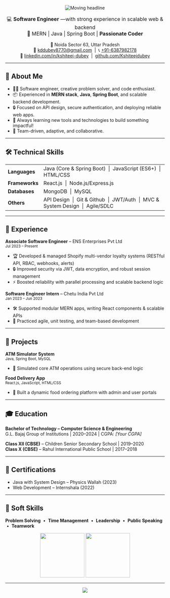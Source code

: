 <!-- Profile README for Kshiteej Dubey -->

<p align="center">
  <img src="https://readme-typing-svg.demolab.com?font=Fira+Code&duration=1800&pause=500&color=1A73E8&vCenter=true&repeat=true&width=430&lines=Hi+%F0%9F%91%8B%2C+I'm+Kshiteej+Dubey!;Software+Engineer+%F0%9F%92%BB;MERN+Stack+%2B+Java+%2B+Spring+Boot;Welcome+to+my+GitHub+Profile+%F0%9F%91%80" alt="Moving headline" />
</p>

<p align="center" style="font-size: 16px;">
  💻 <strong>Software Engineer</strong> &mdash;with strong experience in scalable web & backend<br>
  🚀 MERN | Java | Spring Boot | <b>Passionate Coder</b>
</p>

<p align="center">
  📍 Noida Sector 63, Uttar Pradesh<br/>
  📧 <a href="mailto:kddubey8770@gmail.com">kddubey8770@gmail.com</a> &nbsp;|&nbsp;
  📞 <a href="tel:+916387982178">+91-6387982178</a><br/>
  🔗 <a href="https://linkedin.com/in/kshiteej-dubey" target="_blank">linkedin.com/in/kshiteej-dubey</a> &nbsp;|&nbsp;
  <a href="https://github.com/Kshiteejdubey" target="_blank">github.com/Kshiteejdubey</a>
</p>

---

## 🌟 About Me

- 🧑‍💻 Software engineer, creative problem solver, and code enthusiast.
- 📦 Experienced in **MERN stack**, **Java**, **Spring Boot**, and scalable backend development.
- 🔒 Focused on API design, secure authentication, and deploying reliable web apps.
- 🌱 Always learning new tools and technologies to build something impactful!
- 🤝 Team-driven, adaptive, and collaborative.

---

## 🛠️ Technical Skills

<table>
<tr>
  <td><b>Languages</b></td>
  <td>Java (Core & Spring Boot) &nbsp;|&nbsp; JavaScript (ES6+) &nbsp;|&nbsp; HTML/CSS</td>
</tr>
<tr>
  <td><b>Frameworks</b></td>
  <td>React.js &nbsp;|&nbsp; Node.js/Express.js</td>
</tr>
<tr>
  <td><b>Databases</b></td>
  <td>MongoDB &nbsp;|&nbsp; MySQL</td>
</tr>
<tr>
  <td><b>Others</b></td>
  <td>API Design &nbsp;|&nbsp; Git &amp; Github &nbsp;|&nbsp; JWT/Auth &nbsp;|&nbsp; MVC &amp; System Design &nbsp;|&nbsp; Agile/SDLC</td>
</tr>
</table>

---

## 💼 Experience

**Associate Software Engineer** – ENS Enterprises Pvt Ltd  
<sub>Jul 2023 – Present</sub>  
- 🏆 Developed & managed Shopify multi-vendor loyalty systems (RESTful API, RBAC, webhooks, alerts)
- 🔒 Improved security via JWT, data encryption, and robust session management
- ⚡ Boosted reliability with parallel processing and scalable backend logic

**Software Engineer Intern** – Chetu India Pvt Ltd  
<sub>Jan 2023 – Jun 2023</sub>  
- 🛠️ Supported modular MERN apps, writing React components & scalable APIs
- 🔬 Practiced agile, unit testing, and team-based development

---

## 🚀 Projects

**ATM Simulator System**  
<sub>Java, Spring Boot, MySQL</sub>  
- 🏦 Simulated core ATM operations using secure back-end logic

**Food Delivery App**  
<sub>React.js, JavaScript, HTML/CSS</sub>  
- 🍱 Built a dynamic food ordering platform with admin and user portals

---

## 🎓 Education

**Bachelor of Technology – Computer Science & Engineering**  
G.L. Bajaj Group of Institutions | 2020–2024 | CGPA: _[Your CGPA]_  

**Class XII (CBSE)** – Children Senior Secondary School | 2019–2020  
**Class X (CBSE)** – Rahul International Public School | 2017–2018

---

## 🏅 Certifications

- Java with System Design – Physics Wallah (2023)
- Web Development – Internshala (2022)

---

## 🤹 Soft Skills

<p>
  <b>Problem Solving</b> &nbsp;•&nbsp; <b>Time Management</b> &nbsp;•&nbsp;
  <b>Leadership</b> &nbsp;•&nbsp; <b>Public Speaking</b> &nbsp;•&nbsp; <b>Teamwork</b>
</p>
<p align="center">
  <img src="https://github-readme-stats.vercel.app/api?username=Kshiteejdubey&show_icons=true&theme=radical" height="140"/>
  <img src="https://github-readme-streak-stats.herokuapp.com/?user=Kshiteejdubey&theme=radical" height="140"/>
</p>

---

<p align="center">
  <img src="https://komarev.com/ghpvc/?username=Kshiteejdubey&label=Profile%20views&color=1a73e8&style=flat"/>
</p>
